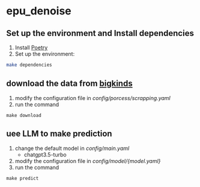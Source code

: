# epu_denoise

## Set up the environment and Install dependencies
1. Install [Poetry](https://python-poetry.org/docs/#installation)
2. Set up the environment:
```bash
make dependencies
```


## download the data from [bigkinds](https://www.bigkinds.or.kr/v2/news/index.do)
1. modify the configuration file in *config/porcess/scrapping.yaml*
2. run the command
```{bash}
make download
```

## uee LLM to make prediction
1. change the default model in *config/main.yaml*
    - chatgpt3.5-turbo
2. modify the configuration file in *config/model/{model.yaml}*
3. run the command
```{bash}
make predict
```
